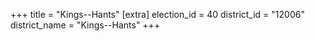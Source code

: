 +++
title = "Kings--Hants"
[extra]
election_id = 40
district_id = "12006"
district_name = "Kings--Hants"
+++
